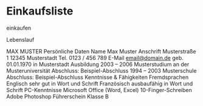 # Einkaufsliste
einkaufen

Lebenslauf

MAX MUSTER
Persönliche Daten Name Max Muster
Anschrift Musterstraße 1 12345 Musterstadt
Tel. 0123 / 456 789
E-Mail email@domain.de
geb. 01.01.1970 in Musterstadt
Ausbildung
2003 – 2006
Musterstudium an der Musteruniversität Abschluss: Beispiel-Abschluss
1994 – 2003
Musterschule
Abschluss: Beispiel-Abschluss
Kenntnisse & Fähigkeiten
Fremdsprachen
Englisch sehr gut in Wort und Schrift Französisch ausbaufähig in Wort und Schrift
PC-Kenntnisse
Microsoft Office (Word, Excel) 10-Finger-Schreiben
Adobe Photoshop
Führerschein
Klasse B

